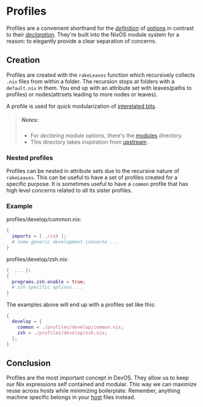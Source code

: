 # Profiles

Profiles are a convenient shorthand for the [_definition_][definition] of
[options][options] in contrast to their [_declaration_][declaration]. They're
built into the NixOS module system for a reason: to elegantly provide a clear
separation of concerns.

## Creation
Profiles are created with the `rakeLeaves` function which recursively collects
`.nix` files from within a folder. The recursion stops at folders with a `default.nix` 
in them. You end up with an attribute set with leaves(paths to profiles) or
nodes(attrsets leading to more nodes or leaves).

A profile is used for quick modularization of [interelated bits](./profiles.md#subprofiles).

> ##### _Notes:_
> * For _declaring_ module options, there's the [modules](../outputs/modules.md) directory.
> * This directory takes inspiration from
>   [upstream](https://github.com/NixOS/nixpkgs/tree/master/nixos/modules/profiles)
>   .

### Nested profiles
Profiles can be nested in attribute sets due to the recursive nature of `rakeLeaves`.
This can be useful to have a set of profiles created for a specific purpose. It is
sometimes useful to have a `common` profile that has high level concerns related
to all its sister profiles.

### Example

profiles/develop/common.nix:
```nix
{
  imports = [ ./zsh ];
  # some generic development concerns ...
}
```

profiles/develop/zsh.nix:
```nix
{  ... }:
{
  programs.zsh.enable = true;
  # zsh specific options ...
}
```

The examples above will end up with a profiles set like this:
```nix
{
  develop = {
    common = ./profiles/develop/common.nix;
    zsh = ./profiles/develop/zsh.nix;
  };
}
```

## Conclusion
Profiles are the most important concept in DevOS. They allow us to keep our
Nix expressions self contained and modular. This way we can maximize reuse
across hosts while minimizing boilerplate. Remember, anything machine
specific belongs in your [host](hosts.md) files instead.

[definition]: https://nixos.org/manual/nixos/stable/index.html#sec-option-definitions
[declaration]: https://nixos.org/manual/nixos/stable/index.html#sec-option-declarations
[options]: https://nixos.org/manual/nixos/stable/index.html#sec-writing-modules
[spec]: https://github.com/divnix/devos/tree/master/lib/devos/mkProfileAttrs.nix
[config]: https://nixos.wiki/wiki/Module#structure
